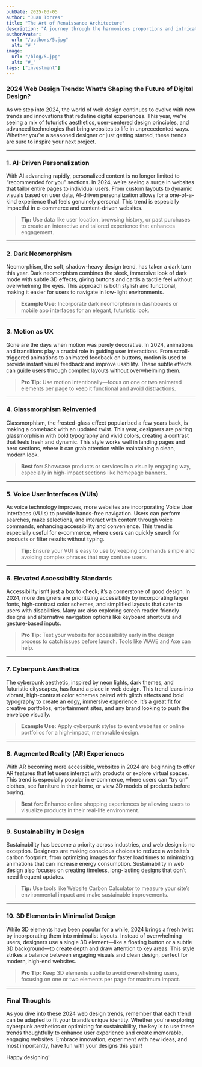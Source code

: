 ```yaml
---
pubDate: 2025-03-05
author: "Juan Torres"
title: "The Art of Renaissance Architecture"
description: "A journey through the harmonious proportions and intricate details of Renaissance architectural masterpieces."
authorAvatar:
  url: "/authors/5.jpg"
  alt: "#_"
image:
  url: "/blog/5.jpg"
  alt: "#_"
tags: ["investment"]
---
```

### 2024 Web Design Trends: What’s Shaping the Future of Digital Design?

As we step into 2024, the world of web design continues to evolve with new trends and innovations that redefine digital experiences. This year, we're seeing a mix of futuristic aesthetics, user-centered design principles, and advanced technologies that bring websites to life in unprecedented ways. Whether you’re a seasoned designer or just getting started, these trends are sure to inspire your next project.

---

### 1. AI-Driven Personalization

With AI advancing rapidly, personalized content is no longer limited to “recommended for you” sections. In 2024, we’re seeing a surge in websites that tailor entire pages to individual users. From custom layouts to dynamic visuals based on user data, AI-driven personalization allows for a one-of-a-kind experience that feels genuinely personal. This trend is especially impactful in e-commerce and content-driven websites.

> **Tip:** Use data like user location, browsing history, or past purchases to create an interactive and tailored experience that enhances engagement.

---

### 2. Dark Neomorphism

Neomorphism, the soft, shadow-heavy design trend, has taken a dark turn this year. Dark neomorphism combines the sleek, immersive look of dark mode with subtle 3D effects, giving buttons and cards a tactile feel without overwhelming the eyes. This approach is both stylish and functional, making it easier for users to navigate in low-light environments.

> **Example Use:** Incorporate dark neomorphism in dashboards or mobile app interfaces for an elegant, futuristic look.

---

### 3. Motion as UX

Gone are the days when motion was purely decorative. In 2024, animations and transitions play a crucial role in guiding user interactions. From scroll-triggered animations to animated feedback on buttons, motion is used to provide instant visual feedback and improve usability. These subtle effects can guide users through complex layouts without overwhelming them.

> **Pro Tip:** Use motion intentionally—focus on one or two animated elements per page to keep it functional and avoid distractions.

---

### 4. Glassmorphism Reinvented

Glassmorphism, the frosted-glass effect popularized a few years back, is making a comeback with an updated twist. This year, designers are pairing glassmorphism with bold typography and vivid colors, creating a contrast that feels fresh and dynamic. This style works well in landing pages and hero sections, where it can grab attention while maintaining a clean, modern look.

> **Best for:** Showcase products or services in a visually engaging way, especially in high-impact sections like homepage banners.

---

### 5. Voice User Interfaces (VUIs)

As voice technology improves, more websites are incorporating Voice User Interfaces (VUIs) to provide hands-free navigation. Users can perform searches, make selections, and interact with content through voice commands, enhancing accessibility and convenience. This trend is especially useful for e-commerce, where users can quickly search for products or filter results without typing.

> **Tip:** Ensure your VUI is easy to use by keeping commands simple and avoiding complex phrases that may confuse users.

---

### 6. Elevated Accessibility Standards

Accessibility isn’t just a box to check; it’s a cornerstone of good design. In 2024, more designers are prioritizing accessibility by incorporating larger fonts, high-contrast color schemes, and simplified layouts that cater to users with disabilities. Many are also exploring screen reader-friendly designs and alternative navigation options like keyboard shortcuts and gesture-based inputs.

> **Pro Tip:** Test your website for accessibility early in the design process to catch issues before launch. Tools like WAVE and Axe can help.

---

### 7. Cyberpunk Aesthetics

The cyberpunk aesthetic, inspired by neon lights, dark themes, and futuristic cityscapes, has found a place in web design. This trend leans into vibrant, high-contrast color schemes paired with glitch effects and bold typography to create an edgy, immersive experience. It’s a great fit for creative portfolios, entertainment sites, and any brand looking to push the envelope visually.

> **Example Use:** Apply cyberpunk styles to event websites or online portfolios for a high-impact, memorable design.

---

### 8. Augmented Reality (AR) Experiences

With AR becoming more accessible, websites in 2024 are beginning to offer AR features that let users interact with products or explore virtual spaces. This trend is especially popular in e-commerce, where users can “try on” clothes, see furniture in their home, or view 3D models of products before buying.

> **Best for:** Enhance online shopping experiences by allowing users to visualize products in their real-life environment.

---

### 9. Sustainability in Design

Sustainability has become a priority across industries, and web design is no exception. Designers are making conscious choices to reduce a website’s carbon footprint, from optimizing images for faster load times to minimizing animations that can increase energy consumption. Sustainability in web design also focuses on creating timeless, long-lasting designs that don’t need frequent updates.

> **Tip:** Use tools like Website Carbon Calculator to measure your site’s environmental impact and make sustainable improvements.

---

### 10. 3D Elements in Minimalist Design

While 3D elements have been popular for a while, 2024 brings a fresh twist by incorporating them into minimalist layouts. Instead of overwhelming users, designers use a single 3D element—like a floating button or a subtle 3D background—to create depth and draw attention to key areas. This style strikes a balance between engaging visuals and clean design, perfect for modern, high-end websites.

> **Pro Tip:** Keep 3D elements subtle to avoid overwhelming users, focusing on one or two elements per page for maximum impact.

---

### Final Thoughts

As you dive into these 2024 web design trends, remember that each trend can be adapted to fit your brand’s unique identity. Whether you're exploring cyberpunk aesthetics or optimizing for sustainability, the key is to use these trends thoughtfully to enhance user experience and create memorable, engaging websites. Embrace innovation, experiment with new ideas, and most importantly, have fun with your designs this year!

Happy designing!